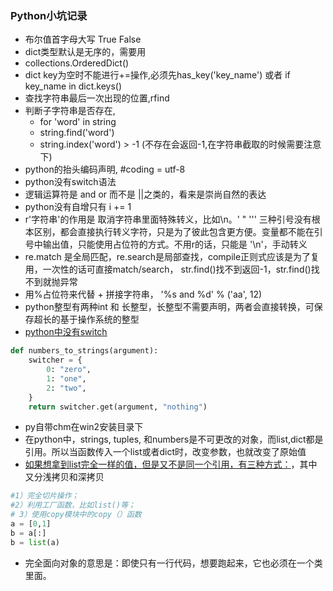 ### Python小坑记录  
* 布尔值首字母大写 True False
* dict类型默认是无序的，需要用
* collections.OrderedDict()
* dict key为空时不能进行+=操作,必须先has_key('key_name') 或者 if key_name in dict.keys()
* 查找字符串最后一次出现的位置,rfind
* 判断子字符串是否存在, 
    * for 'word' in string
    * string.find('word')
    * string.index('word') > -1 (不存在会返回-1,在字符串截取的时候需要注意下)
* python的抬头编码声明, #coding = utf-8
* python没有switch语法
* 逻辑运算符是 and or 而不是 ||之类的，看来是崇尚自然的表达
* python没有自增只有 i += 1
* r'字符串'的作用是 取消字符串里面特殊转义，比如\n。' " ''' 三种引号没有根本区别，都会直接执行转义字符，只是为了彼此包含更方便。变量都不能在引号中输出值，只能使用占位符的方式。不用r的话，只能是 '\\n'，手动转义
* re.match 是全局匹配，re.search是局部查找，compile正则式应该是为了复用，一次性的话可直接match/search， str.find()找不到返回-1，str.find()找不到就抛异常
* 用%占位符来代替 + 拼接字符串， '%s and %d' % ('aa', 12)
* python整型有两种int 和 长整型，长整型不需要声明，两者会直接转换，可保存超长的基于操作系统的整型
* [python中没有switch](https://www.pydanny.com/why-doesnt-python-have-switch-case.html)
```python
def numbers_to_strings(argument):
    switcher = {
        0: "zero",
        1: "one",
        2: "two",
    }
    return switcher.get(argument, "nothing")
```
* py自带chm在win2安装目录下
* 在python中，strings, tuples, 和numbers是不可更改的对象，而list,dict都是引用。所以当函数传入一个list或者dict时，改变参数，也就改变了原始值
* [如果想拿到list完全一样的值，但是又不是同一个引用，有三种方式：](http://www.cnblogs.com/wait123/archive/2011/10/10/2206580.html)，其中又分浅拷贝和深拷贝
```python
#1）完全切片操作；
#2）利用工厂函数，比如list()等；
# 3）使用copy模块中的copy（）函数
a = [0,1]
b = a[:]
b = list(a)
```
* 完全面向对象的意思是：即使只有一行代码，想要跑起来，它也必须在一个类里面。